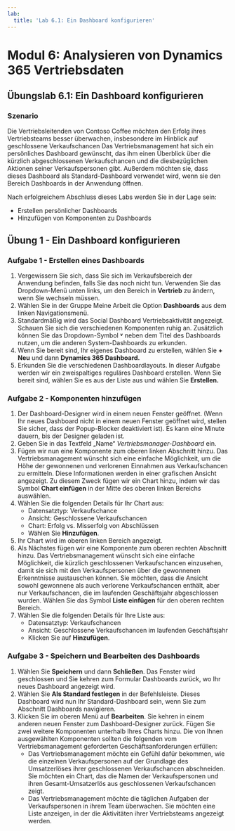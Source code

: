 ```yaml
---
lab:
  title: 'Lab 6.1: Ein Dashboard konfigurieren'
---
```


# Modul 6: Analysieren von Dynamics 365 Vertriebsdaten

## Übungslab 6.1: Ein Dashboard konfigurieren

### Szenario
Die Vertriebsleitenden von Contoso Coffee möchten den Erfolg ihres Vertriebsteams besser überwachen, insbesondere im Hinblick auf geschlossene Verkaufschancen Das Vertriebsmanagement hat sich ein persönliches Dashboard gewünscht, das ihm einen Überblick über die kürzlich abgeschlossenen Verkaufschancen und die diesbezüglichen Aktionen seiner Verkaufspersonen gibt. Außerdem möchten sie, dass dieses Dashboard als Standard-Dashboard verwendet wird, wenn sie den Bereich Dashboards in der Anwendung öffnen.

Nach erfolgreichem Abschluss dieses Labs werden Sie in der Lage sein:
- Erstellen persönlicher Dashboards
- Hinzufügen von Komponenten zu Dashboards

## Übung 1 - Ein Dashboard konfigurieren 
### Aufgabe 1 - Erstellen eines Dashboards
1. Vergewissern Sie sich, dass Sie sich im Verkaufsbereich der Anwendung befinden, falls Sie das noch nicht tun. Verwenden Sie das Dropdown-Menü unten links, um den Bereich in **Vertrieb** zu ändern, wenn Sie wechseln müssen.
2. Wählen Sie in der Gruppe Meine Arbeit die Option **Dashboards** aus dem linken Navigationsmenü.
3. Standardmäßig wird das Social Dashboard Vertriebsaktivität angezeigt. Schauen Sie sich die verschiedenen Komponenten ruhig an. Zusätzlich können Sie das Dropdown-Symbol <bpt ctype="x-unknown" id="1" rid="1"><bpt xmlns="urn:oasis:names:tc:xliff:document:1. 2" id="p1">**</bpt></bpt>˅<ept id="2" rid="1"><ept xmlns="urn:oasis:names:tc:xliff:document:1.2" id="p1">**</ept></ept> neben dem Titel des Dashboards nutzen, um die anderen System-Dashboards zu erkunden.
4. Wenn Sie bereit sind, Ihr eigenes Dashboard zu erstellen, wählen Sie **+ Neu** und dann **Dynamics 365 Dashboard.**
5. Erkunden Sie die verschiedenen Dashboardlayouts. In dieser Aufgabe werden wir ein zweispaltiges reguläres Dashboard erstellen. Wenn Sie bereit sind, wählen Sie es aus der Liste aus und wählen Sie **Erstellen.**

### Aufgabe 2 - Komponenten hinzufügen
1. Der Dashboard-Designer wird in einem neuen Fenster geöffnet. (Wenn Ihr neues Dashboard nicht in einem neuen Fenster geöffnet wird, stellen Sie sicher, dass der Popup-Blocker deaktiviert ist). Es kann eine Minute dauern, bis der Designer geladen ist.
2. Geben Sie in das Textfeld „Name“ *Vertriebsmanager-Dashboard* ein.
3. Fügen wir nun eine Komponente zum oberen linken Abschnitt hinzu. Das Vertriebsmanagement wünscht sich eine einfache Möglichkeit, um die Höhe der gewonnenen und verlorenen Einnahmen aus Verkaufschancen zu ermitteln. Diese Informationen werden in einer grafischen Ansicht angezeigt. Zu diesem Zweck fügen wir ein Chart hinzu, indem wir das Symbol **Chart einfügen** in der Mitte des oberen linken Bereichs auswählen.
4. Wählen Sie die folgenden Details für Ihr Chart aus:
   - Datensatztyp: Verkaufschance
   - Ansicht: Geschlossene Verkaufschancen
   - Chart: Erfolg vs. Misserfolg von Abschlüssen
   - Wählen Sie **Hinzufügen**.
5. Ihr Chart wird im oberen linken Bereich angezeigt.
6. Als Nächstes fügen wir eine Komponente zum oberen rechten Abschnitt hinzu. Das Vertriebsmanagement wünscht sich eine einfache Möglichkeit, die kürzlich geschlossenen Verkaufschancen einzusehen, damit sie sich mit den Verkaufspersonen über die gewonnenen Erkenntnisse austauschen können. Sie möchten, dass die Ansicht sowohl gewonnene als auch verlorene Verkaufschancen enthält, aber nur Verkaufschancen, die im laufenden Geschäftsjahr abgeschlossen wurden. Wählen Sie das Symbol **Liste einfügen** für den oberen rechten Bereich.
7. Wählen Sie die folgenden Details für Ihre Liste aus:
   - Datensatztyp: Verkaufschancen
   - Ansicht: Geschlossene Verkaufschancen im laufenden Geschäftsjahr
   - Klicken Sie auf **Hinzufügen**.

### Aufgabe 3 - Speichern und Bearbeiten des Dashboards
1. Wählen Sie **Speichern** und dann **Schließen**. Das Fenster wird geschlossen und Sie kehren zum Formular Dashboards zurück, wo Ihr neues Dashboard angezeigt wird.
2. Wählen Sie **Als Standard festlegen** in der Befehlsleiste. Dieses Dashboard wird nun Ihr Standard-Dashboard sein, wenn Sie zum Abschnitt Dashboards navigieren.
3. Klicken Sie im oberen Menü auf **Bearbeiten**. Sie kehren in einem anderen neuen Fenster zum Dashboard-Designer zurück. Fügen Sie zwei weitere Komponenten unterhalb Ihres Charts hinzu. Die von Ihnen ausgewählten Komponenten sollten die folgenden vom Vertriebsmanagement geforderten Geschäftsanforderungen erfüllen:
   - Das Vertriebsmanagement möchte ein Gefühl dafür bekommen, wie die einzelnen Verkaufspersonen auf der Grundlage des Umsatzerlöses ihrer geschlossenen Verkaufschancen abschneiden. Sie möchten ein Chart, das die Namen der Verkaufspersonen und ihren Gesamt-Umsatzerlös aus geschlossenen Verkaufschancen zeigt.
   - Das Vertriebsmanagement möchte die täglichen Aufgaben der Verkaufspersonen in ihrem Team überwachen. Sie möchten eine Liste anzeigen, in der die Aktivitäten ihrer Vertriebsteams angezeigt werden.
